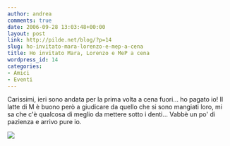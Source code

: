 ```yaml
---
author: andrea
comments: true
date: 2006-09-28 13:03:48+00:00
layout: post
link: http://pilde.net/blog/?p=14
slug: ho-invitato-mara-lorenzo-e-mep-a-cena
title: Ho invitato Mara, Lorenzo e MeP a cena
wordpress_id: 14
categories:
- Amici
- Eventi
---
```


Carissimi, ieri sono andata per la prima volta a cena fuori... ho pagato io! Il latte di M è buono però a giudicare da quello che si sono mangiati loro, mi sa che c'è qualcosa di meglio da mettere sotto i denti... Vabbè un po' di pazienza e arrivo pure io.

![](http://pilde.net/blog/wp-content/uploads/2006/09/dscn2298blog.JPG)
